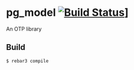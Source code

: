 pg_model [![Build Status](https://travis-ci.org/simonxu/pg_model.png)](https://travis-ci.org/simonxu72/pg_model.svg?branch=master)]
=====

An OTP library

Build
-----

    $ rebar3 compile
